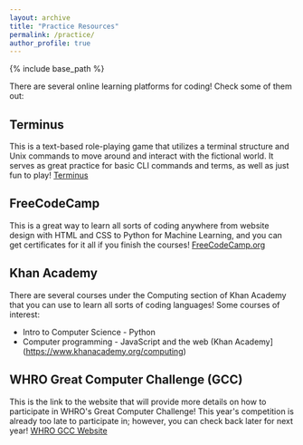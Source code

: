 ```yaml
---
layout: archive
title: "Practice Resources"
permalink: /practice/
author_profile: true
---
```


{% include base_path %}

There are several online learning platforms for coding! Check some of them out:

Terminus
------
This is a text-based role-playing game that utilizes a terminal structure and Unix commands to move around and interact with the fictional world. It serves as great practice for basic CLI commands and terms, as well as just fun to play!
[Terminus](https://web.mit.edu/mprat/Public/web/Terminus/Web/main.html)

FreeCodeCamp
------
This is a great way to learn all sorts of coding anywhere from website design with HTML and CSS to Python for Machine Learning, and you can get certificates for it all if you finish the courses!
[FreeCodeCamp.org](https://www.freecodecamp.org/learn)

Khan Academy
------
There are several courses under the Computing section of Khan Academy that you can use to learn all sorts of coding languages! Some courses of interest:
* Intro to Computer Science - Python
* Computer programming - JavaScript and the web
(Khan Academy](https://www.khanacademy.org/computing)

WHRO Great Computer Challenge (GCC)
------
This is the link to the website that will provide more details on how to participate in WHRO's Great Computer Challenge! This year's competition is already too late to participate in; however, you can check back later for next year!
[WHRO GCC Website](https://education.whro.org/great-computer-challenge)

